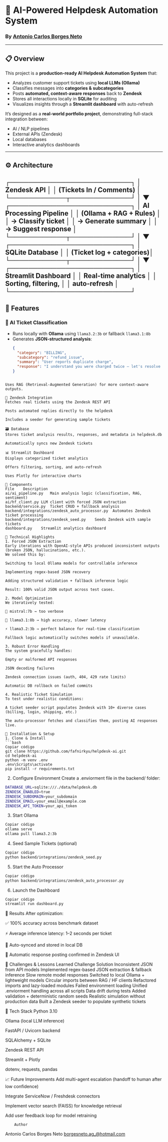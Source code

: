 # 🤖 AI-Powered Helpdesk Automation System

### By [Antonio Carlos Borges Neto](https://github.com/fafnirkyu)

---

## 📋 Overview

This project is a **production-ready AI Helpdesk Automation System** that:
- Analyzes customer support tickets using **local LLMs (Ollama)**  
- Classifies messages into **categories & subcategories**  
- Posts **automated, context-aware responses** back to **Zendesk**  
- Stores all interactions locally in **SQLite** for auditing  
- Visualizes insights through a **Streamlit dashboard** with auto-refresh  

It’s designed as a **real-world portfolio project**, demonstrating full-stack integration between:
- AI / NLP pipelines  
- External APIs (Zendesk)  
- Local databases  
- Interactive analytics dashboards  

---

## ⚙️ Architecture

┌──────────────────────────┐
│ Zendesk API │
│ (Tickets In / Comments) │
└────────────┬─────────────┘
│
▼
┌──────────────────────────┐
│ AI Processing Pipeline │
│ (Ollama + RAG + Rules) │
│ → Classify ticket │
│ → Generate summary │
│ → Suggest response │
└────────────┬─────────────┘
│
▼
┌──────────────────────────┐
│ SQLite Database │
│ (Ticket log + categories)│
└────────────┬─────────────┘
│
▼
┌──────────────────────────┐
│ Streamlit Dashboard │
│ Real-time analytics │
│ Sorting, filtering, │
│ auto-refresh │
└──────────────────────────┘
---

## 🚀 Features

### 🧠 AI Ticket Classification
- Runs locally with **Ollama** using `llama3.2:3b` or fallback `llama3.1:8b`
- Generates **JSON-structured analysis**:
  ```json
  {
    "category": "BILLING",
    "subcategory": "refund_issue",
    "summary": "User reports duplicate charge",
    "response": "I understand you were charged twice — let's resolve that right away."
  }
```

Uses RAG (Retrieval-Augmented Generation) for more context-aware outputs.

💬 Zendesk Integration
Fetches real tickets using the Zendesk REST API

Posts automated replies directly to the helpdesk

Includes a seeder for generating sample tickets

🗃️ Database
Stores ticket analysis results, responses, and metadata in helpdesk.db

Automatically syncs new Zendesk tickets

📊 Streamlit Dashboard
Displays categorized ticket analytics

Offers filtering, sorting, and auto-refresh

Uses Plotly for interactive charts

🧩 Components
File	Description
ai/ai_pipeline.py	Main analysis logic (classification, RAG, sentiment)
ai/hf_client.py	LLM client with forced JSON extraction
backend/service.py	Ticket CRUD + fallback analysis
backend/integrations/zendesk_auto_processor.py	Automates Zendesk ticket processing
backend/integrations/zendesk_seed.py	Seeds Zendesk with sample tickets
dashboard.py	Streamlit analytics dashboard

🧠 Technical Highlights
1. Forced JSON Extraction
Early iterations with OpenAI-style APIs produced inconsistent outputs (broken JSON, hallucinations, etc.).
We solved this by:

Switching to local Ollama models for controllable inference

Implementing regex-based JSON recovery

Adding structured validation + fallback inference logic

Result: 100% valid JSON output across test cases.

2. Model Optimization
We iteratively tested:

🧩 mistral:7b → too verbose

🦙 llama3.1:8b → high accuracy, slower latency

⚡ llama3.2:3b → perfect balance for real-time classification

Fallback logic automatically switches models if unavailable.

3. Robust Error Handling
The system gracefully handles:

Empty or malformed API responses

JSON decoding failures

Zendesk connection issues (auth, 404, 429 rate limits)

Automatic DB rollback on failed commits

4. Realistic Ticket Simulation
To test under realistic conditions:

A ticket seeder script populates Zendesk with 10+ diverse cases (billing, login, shipping, etc.)

The auto-processor fetches and classifies them, posting AI responses live.

🧰 Installation & Setup
1. Clone & Install
```bash
Copiar código
git clone https://github.com/fafnirkyu/helpdesk-ai.git
cd helpdesk-ai
python -m venv .env
.env\Scripts\activate
pip install -r requirements.txt
```

2. Configure Environment
Create a .enviorment file in the backend/ folder:

```bash
DATABASE_URL=sqlite:///./data/helpdesk.db
ZENDESK_ENABLED=true
ZENDESK_SUBDOMAIN=your_subdomain
ZENDESK_EMAIL=your_email@example.com
ZENDESK_API_TOKEN=your_api_token
```

3. Start Ollama
```bash
Copiar código
ollama serve
ollama pull llama3.2:3b
```

4. Seed Sample Tickets (optional)
```bash
Copiar código
python backend/integrations/zendesk_seed.py
```

5. Start the Auto Processor
```bash
Copiar código
python backend/integrations/zendesk_auto_processor.py
```
6. Launch the Dashboard
```bash
Copiar código
streamlit run dashboard.py
```
🧪 Results
After optimization:

✅ 100% accuracy across benchmark dataset

⚡ Average inference latency: 1–2 seconds per ticket

💾 Auto-synced and stored in local DB

💬 Automatic response posting confirmed in Zendesk UI

🧱 Challenges & Lessons Learned
Challenge	Solution
Inconsistent JSON from API models	Implemented regex-based JSON extraction & fallback inference
Slow remote model responses	Switched to local Ollama + lightweight models
Circular imports between RAG / HF clients	Refactored imports and lazy-loaded modules
Failed environment loading	Unified .enviorment handling across all scripts
Data drift during tests	Added validation + deterministic random seeds
Realistic simulation without production data	Built a Zendesk seeder to populate synthetic tickets

🧩 Tech Stack
Python 3.10

Ollama (local LLM inference)

FastAPI / Uvicorn backend

SQLAlchemy + SQLite

Zendesk REST API

Streamlit + Plotly

dotenv, requests, pandas

📈 Future Improvements
Add multi-agent escalation (handoff to human after low confidence)

Integrate ServiceNow / Freshdesk connectors

Implement vector search (FAISS) for knowledge retrieval

Add user feedback loop for model retraining

        Author
Antonio Carlos Borges Neto
borgesneto.ag_@hotmail.com

